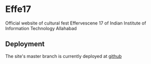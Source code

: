 # Effe17
Official website of cultural fest Effervescene 17 of Indian Institute of Information Technology Allahabad

## Deployment

The site's master branch is currently deployed at [github](https://cosmiccoder96.github.io/Effe17)


